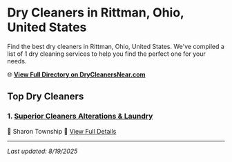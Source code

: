 # Dry Cleaners in Rittman, Ohio, United States

Find the best dry cleaners in Rittman, Ohio, United States. We've compiled a list of 1 dry cleaning services to help you find the perfect one for your needs.

🌐 **[View Full Directory on DryCleanersNear.com](https://drycleanersnear.com/city/US/Ohio/Rittman)**

## Top Dry Cleaners

### 1. [Superior Cleaners Alterations & Laundry](https://drycleanersnear.com/dryCleaner/6875b6d09b5c02c2ea2782a0/superior-cleaners-alterations-laundry)
📍 Sharon Township
🔗 [View Full Details](https://drycleanersnear.com/dryCleaner/6875b6d09b5c02c2ea2782a0/superior-cleaners-alterations-laundry)


---

*Last updated: 8/19/2025*
